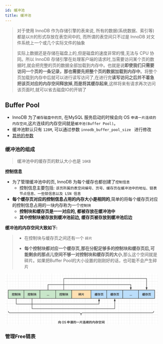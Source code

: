 ```yaml
---
id: 缓冲池
title: 缓冲池
---
```


> 对于使用 InnoDB 作为存储引擎的表来说, 所有的数据(系统数据、索引等)都是以`页`的形式存放在表空间中的, 而所谓的表空间只不过是 InnoDB 对文件系统上一个或几个实际文件的抽象
> 
> 实际上数据还是存储在磁盘上的,但是磁盘的速度非常的慢,无法与 CPU 协同。所以 InnoDB 存储引擎在处理客户端的请求时,当需要访问某个页的数据时,就会把完整的页的数据全部加载到内存中。也就是说**即使我们只需要访问一个页的一条记录，那也需要先把整个页的数据加载到内存中**。将整个页加载到内存中后就可以进行读写访问了,在进行完**读写访问之后并不着急把该页对应的内存空间释放掉,而是将其缓存起来**,这样将来有请求再次访问该页面时,就可以省去磁盘IO的开销了

## Buffer Pool

- InnoDB 为了`缓存磁盘中的页`, 在MySQL 服务启动的时候会向 OS `申请一片连续的内存空间`,这片连续的内存空间就是`缓冲池(Buffer Pool)`。
- 缓冲池默认只有 `128M`, 可以通过参数 `innodb_buffer_pool_size ` 进行修改
- [其他的参数](MySQL逻辑架构#查看设置缓冲池innodb)
  
### 缓冲池的组成

> 缓冲池中的缓存页的默认大小也是 `16KB`

**控制信息**
- 为了管理缓冲池中的页, InnoDB 为每个缓存也都创建了`控制信息`
  - 控制信息主要包括: `该页所属的表空间编号、页号、缓存页在缓冲池中的地址、链表节点信息、一些锁信息以及 LSN 信息`
- **每个缓存页对应的控制信息占用的内存大小是相同的**,简单的将每个缓存页对应的控制信息占用的一块内存称为一个`控制块`
  - **控制块和缓存页是一一对应的, 都被存放在缓冲池中**
  - **其中控制块被存放到缓冲池前边, 缓存页被存放到缓冲池后边**


**缓冲池的内存空间大致如下:**
> - 在控制块与缓存页之间还有一个 `碎片`
> 
> - **每个控制块都对应一个缓存页,那在分配足够多的控制块和缓存页后,可能剩余的那点儿空间不够一对控制块和缓存页的大小**,那么这个空间就是碎片。如果把Buffer Pool的大小设置的刚刚好的话，也可能不会产生碎片
>

![image-20220912123717764](./image/缓冲池/image-20220912123717764.png)

### 管理Free链表
